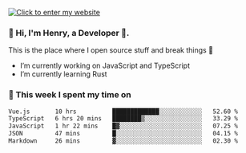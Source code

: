 [![Click to enter my website](https://github.com/zh30/zh30/assets/7930156/44b2b06d-750e-442d-a707-701903917b3b)](https://zhanghe.dev) 

### 👋 Hi, I'm Henry, a Developer 🚀.

This is the place where I open source stuff and break things :rofl:

- I’m currently working on JavaScript and TypeScript
- I’m currently learning Rust

### 💪 This week I spent my time on

<!--START_SECTION:waka-->

```txt
Vue.js       10 hrs          █████████████░░░░░░░░░░░░   52.60 %
TypeScript   6 hrs 20 mins   ████████▒░░░░░░░░░░░░░░░░   33.29 %
JavaScript   1 hr 22 mins    █▓░░░░░░░░░░░░░░░░░░░░░░░   07.25 %
JSON         47 mins         █░░░░░░░░░░░░░░░░░░░░░░░░   04.15 %
Markdown     26 mins         ▓░░░░░░░░░░░░░░░░░░░░░░░░   02.30 %
```

<!--END_SECTION:waka-->
